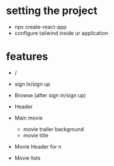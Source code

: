 # setting the project
  - npx create-react-app
  - configure tailwind inside ur application

# features
 - /
  - sign in/sign up

 - Browse (after sign in/sign up)
  - Header
  - Main movie
    - movie trailer background
    - movie title
  -  Movie Header for n
   - Movie lists 